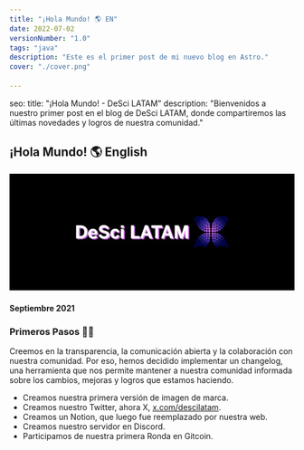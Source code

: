 ```yaml
---
title: "¡Hola Mundo! 🌎 EN"
date: 2022-07-02
versionNumber: "1.0"
tags: "java"
description: "Este es el primer post de mi nuevo blog en Astro."
cover: "./cover.png"

---
```

seo:
  title: "¡Hola Mundo! - DeSci LATAM"
  description: "Bienvenidos a nuestro primer post en el blog de DeSci LATAM, donde compartiremos las últimas novedades y logros de nuestra comunidad."

## ¡Hola Mundo! 🌎 English

![Primera versión de la marca](../../../../assets/images/changelog/desci-1.jpg)

#### Septiembre 2021

### Primeros Pasos 🚶‍♂️

Creemos en la transparencia, la comunicación abierta y la colaboración con nuestra comunidad. Por eso, hemos decidido implementar un changelog, una herramienta que nos permite mantener a nuestra comunidad informada sobre los cambios, mejoras y logros que estamos haciendo.

- Creamos nuestra primera versión de imagen de marca.
- Creamos nuestro Twitter, ahora X, <a href="https://x.com/descilatam" target="_blank">x.com/descilatam</a>.
- Creamos un Notion, que luego fue reemplazado por nuestra web.
- Creamos nuestro servidor en Discord.
- Participamos de nuestra primera Ronda en Gitcoin.
